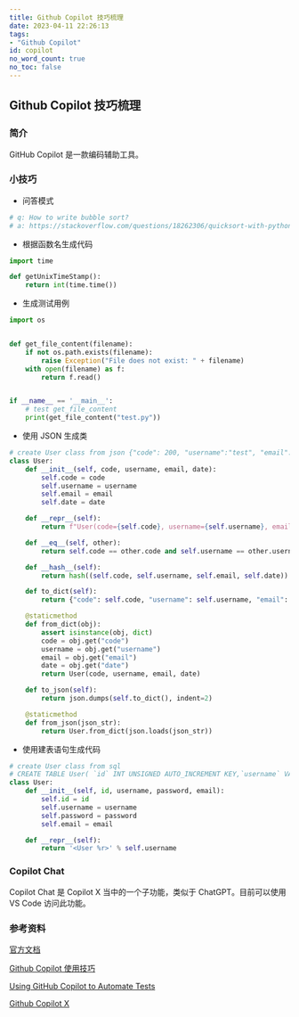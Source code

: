 ```yaml
---
title: Github Copilot 技巧梳理
date: 2023-04-11 22:26:13
tags:
- "Github Copilot"
id: copilot
no_word_count: true
no_toc: false
---
```


## Github Copilot 技巧梳理

### 简介

GitHub Copilot 是一款编码辅助工具。

### 小技巧

- 问答模式

```python
# q: How to write bubble sort?
# a: https://stackoverflow.com/questions/18262306/quicksort-with-python
```

- 根据函数名生成代码

```python
import time

def getUnixTimeStamp():
    return int(time.time())
```

- 生成测试用例

```python
import os


def get_file_content(filename):
    if not os.path.exists(filename):
        raise Exception("File does not exist: " + filename)
    with open(filename) as f:
        return f.read()


if __name__ == '__main__':
    # test get_file_content
    print(get_file_content("test.py"))
```

- 使用 JSON 生成类

```python
# create User class from json {"code": 200, "username":"test", "email":"123@asd.com", "date":"2022-04-17"}
class User:
    def __init__(self, code, username, email, date):
        self.code = code
        self.username = username
        self.email = email
        self.date = date

    def __repr__(self):
        return f"User(code={self.code}, username={self.username}, email={self.email}, date={self.date})"

    def __eq__(self, other):
        return self.code == other.code and self.username == other.username and self.email == other.email and self.date == other.date

    def __hash__(self):
        return hash((self.code, self.username, self.email, self.date))

    def to_dict(self):
        return {"code": self.code, "username": self.username, "email": self.email, "date": self.date}

    @staticmethod
    def from_dict(obj):
        assert isinstance(obj, dict)
        code = obj.get("code")
        username = obj.get("username")
        email = obj.get("email")
        date = obj.get("date")
        return User(code, username, email, date)

    def to_json(self):
        return json.dumps(self.to_dict(), indent=2)

    @staticmethod
    def from_json(json_str):
        return User.from_dict(json.loads(json_str))
```

- 使用建表语句生成代码

```python
# create User class from sql
# CREATE TABLE User( `id` INT UNSIGNED AUTO_INCREMENT KEY,`username` VARCHAR(20) NOT NULL UNIQUE, `password` CHAR(32) NOT NULL,`email` VARCHAR(50) NOT NULL) CHARSET=UTF8;
class User:
    def __init__(self, id, username, password, email):
        self.id = id
        self.username = username
        self.password = password
        self.email = email

    def __repr__(self):
        return '<User %r>' % self.username
```

### Copilot Chat

Copilot Chat 是 Copilot X 当中的一个子功能，类似于 ChatGPT。目前可以使用 VS Code 访问此功能。

### 参考资料

[官方文档](https://docs.github.com/en/copilot/getting-started-with-github-copilot)

[Github Copilot 使用技巧](https://www.jianshu.com/p/35359b1d0636)

[Using GitHub Copilot to Automate Tests](https://applitools.com/blog/using-github-copilot-to-automate-tests/)

[Github Copilot X](https://github.com/features/preview/copilot-x)
